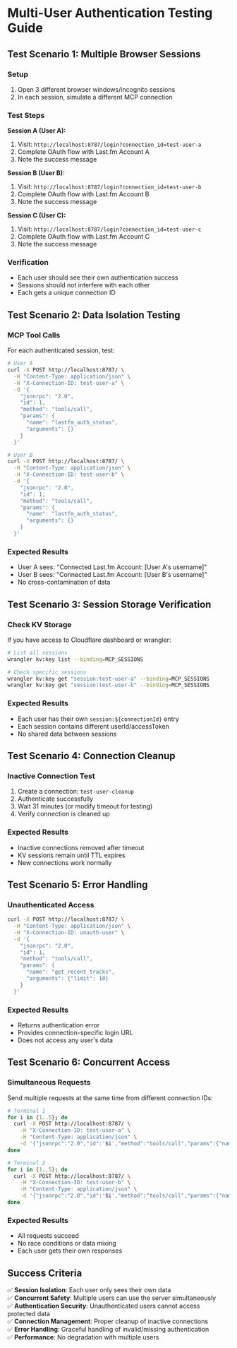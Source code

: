 # Multi-User Authentication Testing Guide

## Test Scenario 1: Multiple Browser Sessions

### Setup

1. Open 3 different browser windows/incognito sessions
2. In each session, simulate a different MCP connection

### Test Steps

**Session A (User A):**

1. Visit: `http://localhost:8787/login?connection_id=test-user-a`
2. Complete OAuth flow with Last.fm Account A
3. Note the success message

**Session B (User B):**

1. Visit: `http://localhost:8787/login?connection_id=test-user-b`
2. Complete OAuth flow with Last.fm Account B
3. Note the success message

**Session C (User C):**

1. Visit: `http://localhost:8787/login?connection_id=test-user-c`
2. Complete OAuth flow with Last.fm Account C
3. Note the success message

### Verification

- Each user should see their own authentication success
- Sessions should not interfere with each other
- Each gets a unique connection ID

## Test Scenario 2: Data Isolation Testing

### MCP Tool Calls

For each authenticated session, test:

```bash
# User A
curl -X POST http://localhost:8787/ \
  -H "Content-Type: application/json" \
  -H "X-Connection-ID: test-user-a" \
  -d '{
    "jsonrpc": "2.0",
    "id": 1,
    "method": "tools/call",
    "params": {
      "name": "lastfm_auth_status",
      "arguments": {}
    }
  }'

# User B
curl -X POST http://localhost:8787/ \
  -H "Content-Type: application/json" \
  -H "X-Connection-ID: test-user-b" \
  -d '{
    "jsonrpc": "2.0",
    "id": 1,
    "method": "tools/call",
    "params": {
      "name": "lastfm_auth_status",
      "arguments": {}
    }
  }'
```

### Expected Results

- User A sees: "Connected Last.fm Account: [User A's username]"
- User B sees: "Connected Last.fm Account: [User B's username]"
- No cross-contamination of data

## Test Scenario 3: Session Storage Verification

### Check KV Storage

If you have access to Cloudflare dashboard or wrangler:

```bash
# List all sessions
wrangler kv:key list --binding=MCP_SESSIONS

# Check specific sessions
wrangler kv:key get "session:test-user-a" --binding=MCP_SESSIONS
wrangler kv:key get "session:test-user-b" --binding=MCP_SESSIONS
```

### Expected Results

- Each user has their own `session:${connectionId}` entry
- Each session contains different userId/accessToken
- No shared data between sessions

## Test Scenario 4: Connection Cleanup

### Inactive Connection Test

1. Create a connection: `test-user-cleanup`
2. Authenticate successfully
3. Wait 31 minutes (or modify timeout for testing)
4. Verify connection is cleaned up

### Expected Results

- Inactive connections removed after timeout
- KV sessions remain until TTL expires
- New connections work normally

## Test Scenario 5: Error Handling

### Unauthenticated Access

```bash
curl -X POST http://localhost:8787/ \
  -H "Content-Type: application/json" \
  -H "X-Connection-ID: unauth-user" \
  -d '{
    "jsonrpc": "2.0",
    "id": 1,
    "method": "tools/call",
    "params": {
      "name": "get_recent_tracks",
      "arguments": {"limit": 10}
    }
  }'
```

### Expected Results

- Returns authentication error
- Provides connection-specific login URL
- Does not access any user's data

## Test Scenario 6: Concurrent Access

### Simultaneous Requests

Send multiple requests at the same time from different connection IDs:

```bash
# Terminal 1
for i in {1..5}; do
  curl -X POST http://localhost:8787/ \
    -H "X-Connection-ID: test-user-a" \
    -H "Content-Type: application/json" \
    -d '{"jsonrpc":"2.0","id":'$i',"method":"tools/call","params":{"name":"ping","arguments":{}}}' &
done

# Terminal 2
for i in {1..5}; do
  curl -X POST http://localhost:8787/ \
    -H "X-Connection-ID: test-user-b" \
    -H "Content-Type: application/json" \
    -d '{"jsonrpc":"2.0","id":'$i',"method":"tools/call","params":{"name":"ping","arguments":{}}}' &
done
```

### Expected Results

- All requests succeed
- No race conditions or data mixing
- Each user gets their own responses

## Success Criteria

✅ **Session Isolation**: Each user only sees their own data  
✅ **Concurrent Safety**: Multiple users can use the server simultaneously  
✅ **Authentication Security**: Unauthenticated users cannot access protected data  
✅ **Connection Management**: Proper cleanup of inactive connections  
✅ **Error Handling**: Graceful handling of invalid/missing authentication  
✅ **Performance**: No degradation with multiple users
